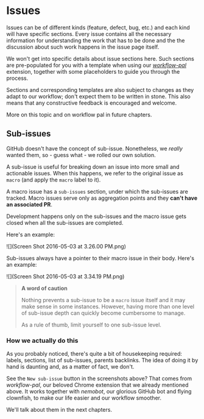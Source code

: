 # Issues

Issues can be of different kinds (feature, defect, bug, etc.) and each kind will have specific sections. Every issue contains all the necessary information for understanding the work that has to be done and the the discussion about such work happens in the issue page itself.

We won't get into specific details about issue sections here. Such sections are pre-populated for you with a template when using our [*workflow-pal*](http://book.buildo.io/workflow/6.workflow-pal.html) extension, together with some placeholders to guide you through the process.

Sections and corresponding templates are also subject to changes as they adapt to our workflow; don't expect them to be written in stone. This also means that any constructive feedback is encouraged and welcome.

More on this topic and on workflow pal in future chapters.

## Sub-issues
GitHub doesn't have the concept of sub-issue. Nonetheless, we *really* wanted them, so - guess what - we rolled our own solution.

A sub-issue is useful for breaking down an issue into more small and actionable issues. When this happens, we refer to the original issue as `macro` (and apply the `macro` label to it).

A macro issue has a `sub-issues` section, under which the sub-issues are tracked. Macro issues serve only as aggregation points and they **can't have an associated PR**.

Development happens only on the sub-issues and the macro issue gets closed when all the sub-issues are completed.

Here's an example:

![](Screen Shot 2016-05-03 at 3.26.00 PM.png)


Sub-issues always have a pointer to their macro issue in their body. Here's an example:

![](Screen Shot 2016-05-03 at 3.34.19 PM.png)

> **A word of caution**
> 
> Nothing prevents a sub-issue to be a `macro` issue itself and it may make sense in some instances.
> However, having more than one level of sub-issue depth can quickly become cumbersome to manage.
> 
> As a rule of thumb, limit yourself to one sub-issue level. 

### How we actually do this
As you probably noticed, there's quite a bit of housekeeping required: labels, sections, list of sub-issues, parents backlinks. The idea of doing it by hand is daunting and, as a matter of fact, we don't.

See the `New sub-issue` button in the screenshots above?
That comes from *workflow-pal*, our beloved Chrome extension that we already mentioned above. It works together with *nemobot*, our glorious GitHub bot and flying clownfish, to make our life easier and our workflow smoother.

We'll talk about them in the next chapters.
